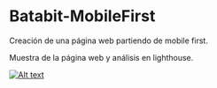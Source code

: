 # Batabit-MobileFirst
Creación de una página web partiendo de mobile first.

Muestra de la página web y análisis en lighthouse.

[![Alt text](https://img.youtube.com/vi/1TDR4-h7N3k/0.jpg)](https://www.youtube.com/watch?v=1TDR4-h7N3k)
